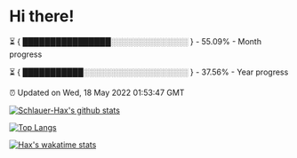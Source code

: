 # Hi there!

⏳ { ████████████████░░░░░░░░░░░░░░ } - 55.09% - Month progress

⏳ { ███████████░░░░░░░░░░░░░░░░░░░ } - 37.56% - Year progress

⏰ Updated on Wed, 18 May 2022 01:53:47 GMT


[![Schlauer-Hax's github stats](https://github-readme-stats.vercel.app/api?username=Schlauer-Hax&show_icons=true&theme=dark&count_private=true)](https://github.com/Schlauer-Hax)


[![Top Langs](https://github-readme-stats.vercel.app/api/top-langs/?username=Schlauer-Hax&layout=compact&theme=dark)](https://github.com/Schlauer-Hax?tab=repositories)


[![Hax's wakatime stats](https://github-readme-stats.vercel.app/api/wakatime?username=Hax&theme=dark)](https://wakatime.com/@Hax)

